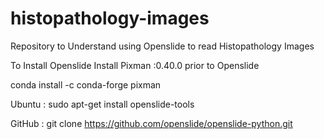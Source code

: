 # histopathology-images

Repository to Understand using Openslide to read Histopathology Images

To Install Openslide 
Install Pixman :0.40.0 prior to Openslide

conda install -c conda-forge pixman

Ubuntu : sudo apt-get install openslide-tools

GitHub : git clone https://github.com/openslide/openslide-python.git
